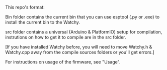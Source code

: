 

This repo's format:

Bin folder contains the current bin that you can use esptool (.py or .exe) to install the current bin to the Watchy.

src folder contains a universal (Arduino & PlatformIO) setup for compilation, instrutions on how to get it to compile are in the src folder.

[If you have installed Watchy before, you will need to move Watchy.h & Watchy.cpp away from the compile sources folders or you'll get errors.]

For instructions on usage of the firmware, see "Usage".
